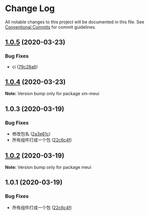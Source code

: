 # Change Log

All notable changes to this project will be documented in this file.
See [Conventional Commits](https://conventionalcommits.org) for commit guidelines.

## [1.0.5](https://github.com/xiaomaer/MeUI/compare/xm-meui@1.0.4...xm-meui@1.0.5) (2020-03-23)


### Bug Fixes

* ci ([79c28a6](https://github.com/xiaomaer/MeUI/commit/79c28a683e513efd358b451cdd8bbc01a6067d65))





## [1.0.4](https://github.com/xiaomaer/MeUI/compare/xm-meui@1.0.3...xm-meui@1.0.4) (2020-03-23)

**Note:** Version bump only for package xm-meui





## 1.0.3 (2020-03-19)


### Bug Fixes

* 修改包名 ([2a3e61c](https://github.com/xiaomaer/MeUI/commit/2a3e61cad6c39c1189ddd8b6449839bd55bfa9ac))
* 所有组件打成一个包 ([22c6c4f](https://github.com/xiaomaer/MeUI/commit/22c6c4f28f5cdd7ca47b95240a475ef515fb8c76))





## [1.0.2](https://github.com/xiaomaer/MeUI/compare/meui@1.0.1...meui@1.0.2) (2020-03-19)

**Note:** Version bump only for package meui





## 1.0.1 (2020-03-19)


### Bug Fixes

* 所有组件打成一个包 ([22c6c4f](https://github.com/xiaomaer/MeUI/commit/22c6c4f28f5cdd7ca47b95240a475ef515fb8c76))
